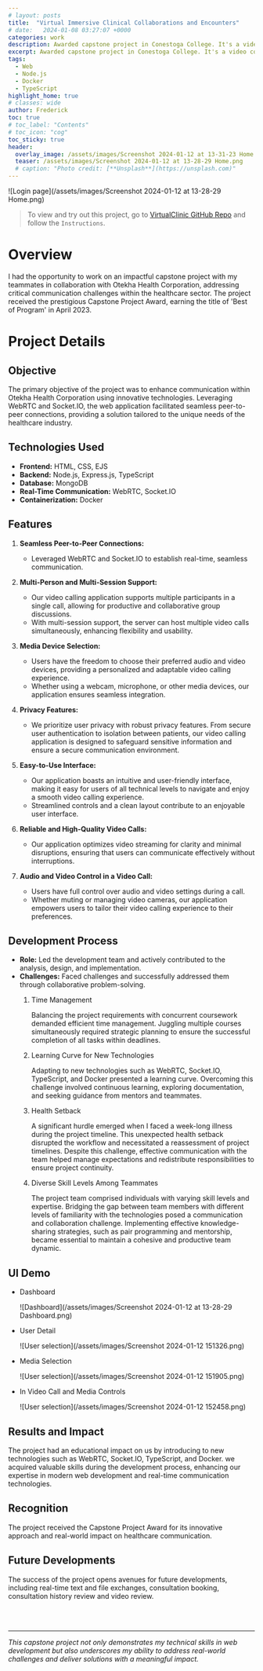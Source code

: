 ```yaml
---
# layout: posts
title:  "Virtual Immersive Clinical Collaborations and Encounters"
# date:   2024-01-08 03:27:07 +0000
categories: work
description: Awarded capstone project in Conestoga College. It's a video communication application for healthcare providers and patients with multiple concurrent sessions and multiple participants.
excerpt: Awarded capstone project in Conestoga College. It's a video communication application for healthcare providers and patients with multiple concurrent sessions and multiple participants.
tags: 
  - Web 
  - Node.js
  - Docker 
  - TypeScript 
highlight_home: true
# classes: wide
author: Frederick
toc: true
# toc_label: "Contents"
# toc_icon: "cog"
toc_sticky: true
header:
  overlay_image: /assets/images/Screenshot 2024-01-12 at 13-31-23 Home.png
  teaser: /assets/images/Screenshot 2024-01-12 at 13-28-29 Home.png
  # caption: "Photo credit: [**Unsplash**](https://unsplash.com)"
---
```


![Login page](/assets/images/Screenshot 2024-01-12 at 13-28-29 Home.png)

> To view and try out this project, go to [VirtualClinic GitHub Repo](https://github.com/CC-CAD-23WINTER-Team10/VirtualClinic) and follow the `Instructions`.

# Overview

I had the opportunity to work on an impactful capstone project with my teammates in collaboration with Otekha Health Corporation, addressing critical communication challenges within the healthcare sector. The project received the prestigious Capstone Project Award, earning the title of 'Best of Program' in April 2023.

# Project Details
## Objective

The primary objective of the project was to enhance communication within Otekha Health Corporation using innovative technologies. Leveraging WebRTC and Socket.IO, the web application facilitated seamless peer-to-peer connections, providing a solution tailored to the unique needs of the healthcare industry.

## Technologies Used

- **Frontend:** HTML, CSS, EJS
- **Backend:** Node.js, Express.js, TypeScript
- **Database:** MongoDB
- **Real-Time Communication:** WebRTC, Socket.IO
- **Containerization:** Docker

## Features

1. **Seamless Peer-to-Peer Connections:**
   - Leveraged WebRTC and Socket.IO to establish real-time, seamless communication.

2. **Multi-Person and Multi-Session Support:**
   - Our video calling application supports multiple participants in a single call, allowing for productive and collaborative group discussions. 
   - With multi-session support, the server can host multiple video calls simultaneously, enhancing flexibility and usability.

3. **Media Device Selection:**
   - Users have the freedom to choose their preferred audio and video devices, providing a personalized and adaptable video calling experience. 
   - Whether using a webcam, microphone, or other media devices, our application ensures seamless integration.

4. **Privacy Features:**
   - We prioritize user privacy with robust privacy features. From secure user authentication to isolation between patients, our video calling application is designed to safeguard sensitive information and ensure a secure communication environment.

5. **Easy-to-Use Interface:**
   - Our application boasts an intuitive and user-friendly interface, making it easy for users of all technical levels to navigate and enjoy a smooth video calling experience. 
   - Streamlined controls and a clean layout contribute to an enjoyable user interface.

6. **Reliable and High-Quality Video Calls:**
   - Our application optimizes video streaming for clarity and minimal disruptions, ensuring that users can communicate effectively without interruptions.

7. **Audio and Video Control in a Video Call:**
   - Users have full control over audio and video settings during a call. 
   - Whether muting or managing video cameras, our application empowers users to tailor their video calling experience to their preferences.


## Development Process

- **Role:** Led the development team and actively contributed to the analysis, design, and implementation.
- **Challenges:** Faced challenges and successfully addressed them through collaborative problem-solving.
  1. Time Management

     Balancing the project requirements with concurrent coursework demanded efficient time management. Juggling multiple courses simultaneously required strategic planning to ensure the successful completion of all tasks within deadlines.

  2. Learning Curve for New Technologies

     Adapting to new technologies such as WebRTC, Socket.IO, TypeScript, and Docker presented a learning curve. Overcoming this challenge involved continuous learning, exploring documentation, and seeking guidance from mentors and teammates.

  3. Health Setback

     A significant hurdle emerged when I faced a week-long illness during the project timeline. This unexpected health setback disrupted the workflow and necessitated a reassessment of project timelines. Despite this challenge, effective communication with the team helped manage expectations and redistribute responsibilities to ensure project continuity.

  4. Diverse Skill Levels Among Teammates

     The project team comprised individuals with varying skill levels and expertise. Bridging the gap between team members with different levels of familiarity with the technologies posed a communication and collaboration challenge. Implementing effective knowledge-sharing strategies, such as pair programming and mentorship, became essential to maintain a cohesive and productive team dynamic.

## UI Demo
- Dashboard

  ![Dashboard](/assets/images/Screenshot 2024-01-12 at 13-28-29 Dashboard.png)

- User Detail

  ![User selection](/assets/images/Screenshot 2024-01-12 151326.png)

- Media Selection

  ![User selection](/assets/images/Screenshot 2024-01-12 151905.png)

- In Video Call and Media Controls

  ![User selection](/assets/images/Screenshot 2024-01-12 152458.png)

## Results and Impact

  The project had an educational impact on us by introducing to new technologies such as WebRTC, Socket.IO, TypeScript, and Docker. we acquired valuable skills during the development process, enhancing our expertise in modern web development and real-time communication technologies.

## Recognition

The project received the Capstone Project Award for its innovative approach and real-world impact on healthcare communication.

## Future Developments

The success of the project opens avenues for future developments, including real-time text and file exchanges, consultation booking, consultation history review and video review.

<br> 
<br>  
  
---

*This capstone project not only demonstrates my technical skills in web development but also underscores my ability to address real-world challenges and deliver solutions with a meaningful impact.*